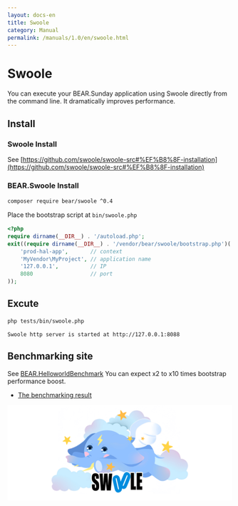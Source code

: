```yaml
---
layout: docs-en
title: Swoole
category: Manual
permalink: /manuals/1.0/en/swoole.html
---
```


# Swoole

You can execute your BEAR.Sunday application using Swoole directly from the command line. It dramatically improves performance.

## Install

### Swoole Install

See [https://github.com/swoole/swoole-src#%EF%B8%8F-installation](https://github.com/swoole/swoole-src#%EF%B8%8F-installation)

### BEAR.Swoole Install

```bash
composer require bear/swoole ^0.4
```
Place the bootstrap script at `bin/swoole.php`

```php
<?php
require dirname(__DIR__) . '/autoload.php';
exit((require dirname(__DIR__) . '/vendor/bear/swoole/bootstrap.php')(
    'prod-hal-app',       // context
    'MyVendor\MyProject', // application name
    '127.0.0.1',          // IP
    8080                  // port
));
```

## Excute

```
php tests/bin/swoole.php
```
```
Swoole http server is started at http://127.0.0.1:8088
```

## Benchmarking site

See [BEAR.HelloworldBenchmark](https://github.com/bearsunday/BEAR.HelloworldBenchmark)
You can expect x2 to x10 times bootstrap performance boost.

 * [The benchmarking result](https://github.com/bearsunday/BEAR.HelloworldBenchmark/wiki)

[<img src="https://github.com/swoole/swoole-src/raw/master/mascot.png">](https://github.com/swoole/swoole-src)
